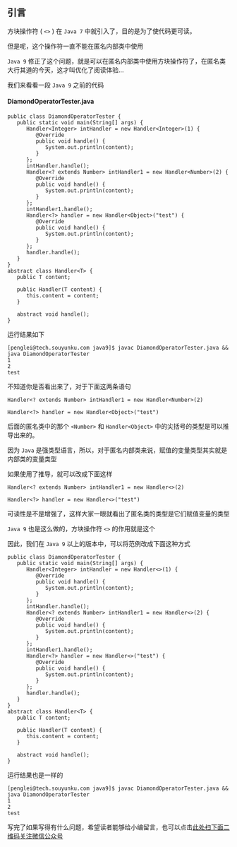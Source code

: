 ## 引言
方块操作符 ( `<>` ) 在 `Java 7` 中就引入了，目的是为了使代码更可读。

但是呢，这个操作符一直不能在匿名内部类中使用

`Java 9` 修正了这个问题，就是可以在匿名内部类中使用方块操作符了，在匿名类大行其道的今天，这才叫优化了阅读体验...

我们来看看一段 `Java 9` 之前的代码

#### DiamondOperatorTester.java ####

```
public class DiamondOperatorTester {
   public static void main(String[] args) {
      Handler<Integer> intHandler = new Handler<Integer>(1) {
         @Override
         public void handle() {
            System.out.println(content);
         }
      };
      intHandler.handle();
      Handler<? extends Number> intHandler1 = new Handler<Number>(2) {
         @Override
         public void handle() {
            System.out.println(content);
         }
      };
      intHandler1.handle();
      Handler<?> handler = new Handler<Object>("test") {
         @Override
         public void handle() {
            System.out.println(content);
         }
      };
      handler.handle();    
   }  
}
abstract class Handler<T> {
   public T content;

   public Handler(T content) {
      this.content = content; 
   }

   abstract void handle();
}
```

运行结果如下

```
[penglei@tech.souyunku.com java9]$ javac DiamondOperatorTester.java && java DiamondOperatorTester
1
2
test
```

不知道你是否看出来了，对于下面这两条语句

```
Handler<? extends Number> intHandler1 = new Handler<Number>(2)

Handler<?> handler = new Handler<Object>("test")
```

后面的匿名类中的那个 `<Number>` 和 `Handler<Object>` 中的尖括号的类型是可以推导出来的。

因为 `Java` 是强类型语言，所以，对于匿名内部类来说，赋值的变量类型其实就是内部类的变量类型

如果使用了推导，就可以改成下面这样

```
Handler<? extends Number> intHandler1 = new Handler<>(2)

Handler<?> handler = new Handler<>("test")
```

可读性是不是增强了，这样大家一眼就看出了匿名类的类型是它们赋值变量的类型

`Java 9` 也是这么做的，方块操作符 `<>` 的作用就是这个

因此，我们在 `Java 9` 以上的版本中，可以将范例改成下面这种方式

```
public class DiamondOperatorTester {
   public static void main(String[] args) {
      Handler<Integer> intHandler = new Handler<>(1) {
         @Override
         public void handle() {
            System.out.println(content);
         }
      };
      intHandler.handle();
      Handler<? extends Number> intHandler1 = new Handler<>(2) {
         @Override
         public void handle() {
            System.out.println(content);
         }
      };
      intHandler1.handle();
      Handler<?> handler = new Handler<>("test") {
         @Override
         public void handle() {
            System.out.println(content);
         }
      };
      handler.handle();    
   }  
}
abstract class Handler<T> {
   public T content;

   public Handler(T content) {
      this.content = content; 
   }

   abstract void handle();
}
```

运行结果也是一样的

```
[penglei@tech.souyunku.com java9]$ javac DiamondOperatorTester.java && java DiamondOperatorTester
1
2
test
```

写完了如果写得有什么问题，希望读者能够给小编留言，也可以点击[此处扫下面二维码关注微信公众号](https://www.ycbbs.vip/?p=28 "此处扫下面二维码关注微信公众号")